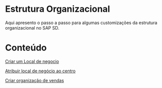 # Estrutura Organizacional

Aqui apresento o passo a passo para algumas customizações da estrutura organizacional no SAP SD.

# Conteúdo

[Criar um Local de negocio](./criar-local-de-negocio.md)

[Atribuir local de negócio ao centro](./atribuir-local-de-negocio-ao-centro.md)

[Criar organização de vendas](./criar-organizacao-vendas.md)
